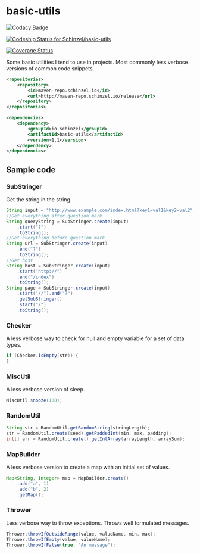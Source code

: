 # basic-utils

[![Codacy Badge](https://api.codacy.com/project/badge/Grade/fff657b5b823421997eeb2db64358f0e)](https://www.codacy.com/app/Kollektiva/basic-utils?utm_source=github.com&amp;utm_medium=referral&amp;utm_content=Schinzel/basic-utils&amp;utm_campaign=Badge_Grade)

[ ![Codeship Status for Schinzel/basic-utils](https://app.codeship.com/projects/742c59b0-b3aa-0134-6585-2a924262b5e8/status?branch=master)](https://app.codeship.com/projects/193508)

[![Coverage Status](https://coveralls.io/repos/github/Schinzel/basic-utils/badge.svg?branch=master)](https://coveralls.io/github/Schinzel/basic-utils?branch=master)

Some basic utilities I tend to use in projects. Most commonly less verbose versions of common code snippets.

```xml
<repositories>
	<repository>
		<id>maven-repo.schinzel.io</id>
		<url>http://maven-repo.schinzel.io/release</url>
	</repository>
</repositories>    

<dependencies>
	<dependency>
		<groupId>io.schinzel</groupId>
		<artifactId>basic-utils</artifactId>
		<version>1.1</version>
	</dependency>
</dependencies>    
```

## Sample code
### SubStringer
Get the string in the string.
```java
String input = "http://www.example.com/index.html?key1=val1&key2=val2";
//Get everything after question mark
String queryString = SubStringer.create(input)
	.start("?")
	.toString();
//Get everything before question mark
String url = SubStringer.create(input)
	.end("?")
	.toString();
//Get host
String host = SubStringer.create(input)
	.start("http://")
	.end("/index")
	.toString();
String page = SubStringer.create(input)
	.start("//").end("?")
	.getSubStringer()
	.start("/")
	.toString();				
```

### Checker
A less verbose way to check for null and empty variable for a set of data types.
```java
if (Checker.isEmpty(str)) {
}
```

### MiscUtil
A less verbose version of sleep.
```java
MiscUtil.snooze(100);
```

### RandomUtil
```java
String str = RandomUtil.getRandomString(stringLength);
str = RandomUtil.create(seed).getPaddedInt(min, max, padding);
int[] arr = RandomUtil.create().getIntArray(arrayLength, arraySum);
```

### MapBuilder
A less verbose version to create a map with an initial set of values.
```java
Map<String, Integer> map = MapBuilder.create()
	.add("a", 1)
	.add("b", 2)
	.getMap();
```

### Thrower
Less verbose way to throw exceptions. Throws well formulated messages.
```java
Thrower.throwIfOutsideRange(value, valueName, min, max);
Thrower.throwIfEmpty(value, valueName);
Thrower.throwIfFalse(true, "An message");
```
